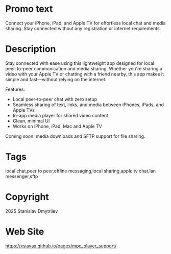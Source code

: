# Promo text
Connect your iPhone, iPad, and Apple TV for effortless local chat and media sharing. Stay connected without any registration or internet requirements.

# Description
Stay connected with ease using this lightweight app designed for local peer-to-peer communication and media sharing. Whether you're sharing a video with your Apple TV or chatting with a friend nearby, this app makes it simple and fast—without relying on the internet.

Features:
* Local peer-to-peer chat with zero setup
* Seamless sharing of text, links, and media between iPhones, iPads, and Apple TVs
* In-app media player for shared video content
* Clean, minimal UI
* Works on iPhone, iPad, Mac and Apple TV

Coming soon: media downloads and SFTP support for file sharing.

# Tags
local chat,peer to peer,offline messaging,local sharing,apple tv chat,lan messenger,sftp

# Copyright
2025 Stanislav Dmytriiev

# Web Site
https://xsiavax.github.io/pages/mpc_player_support/

